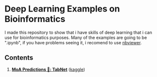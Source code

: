 # Deep Learning Examples on Bioinformatics 

I made this repository to show that i have skills of deep learning that i can use for bioinformatics purposes. Many of the examples are going to be ".ipynb", if you have problems seeing it, i recomend to use [nbviewer](https://nbviewer.jupyter.org/).

## Contents

1. **[MoA Predictions 🧬: TabNet](https://github.com/HiramCillo/bioinformatics_DL/blob/master/moa-tabnet-with-pca-rank-gauss.ipynb)** ([kaggle](https://www.kaggle.com/hiramcho/moa-tabnet-with-pca-rank-gauss))